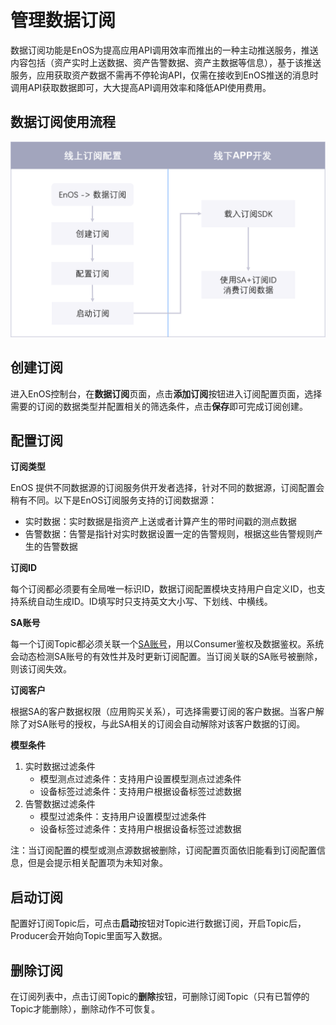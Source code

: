 # 管理数据订阅
数据订阅功能是EnOS为提高应用API调用效率而推出的一种主动推送服务，推送内容包括（资产实时上送数据、资产告警数据、资产主数据等信息），基于该推送服务，应用获取资产数据不需再不停轮询API，仅需在接收到EnOS推送的消息时调用API获取数据即可，大大提高API调用效率和降低API使用费用。

## 数据订阅使用流程
![](media/data_subscription_process.png)

## 创建订阅
进入EnOS控制台，在**数据订阅**页面，点击**添加订阅**按钮进入订阅配置页面，选择需要的订阅的数据类型并配置相关的筛选条件，点击**保存**即可完成订阅创建。

## 配置订阅
**订阅类型**

EnOS 提供不同数据源的订阅服务供开发者选择，针对不同的数据源，订阅配置会稍有不同。以下是EnOS订阅服务支持的订阅数据源：

- 实时数据：实时数据是指资产上送或者计算产生的带时间戳的测点数据
- 告警数据：告警是指针对实时数据设置一定的告警规则，根据这些告警规则产生的告警数据

**订阅ID**

每个订阅都必须要有全局唯一标识ID，数据订阅配置模块支持用户自定义ID，也支持系统自动生成ID。ID填写时只支持英文大小写、下划线、中横线。

**SA账号**

每一个订阅Topic都必须关联一个[SA账号](https://www.envisioniot.com/docs/app-development/zh_CN/latest/managing_apps.html)，用以Consumer鉴权及数据鉴权。系统会动态检测SA账号的有效性并及时更新订阅配置。当订阅关联的SA账号被删除，则该订阅失效。

**订阅客户**

根据SA的客户数据权限（应用购买关系），可选择需要订阅的客户数据。当客户解除了对SA账号的授权，与此SA相关的订阅会自动解除对该客户数据的订阅。 

**模型条件**

1. 实时数据过滤条件
   - 模型测点过滤条件：支持用户设置模型测点过滤条件
   - 设备标签过滤条件：支持用户根据设备标签过滤数据
2. 告警数据过滤条件
   - 模型过滤条件：支持用户设置模型过滤条件
   - 设备标签过滤条件：支持用户根据设备标签过滤数据

注：当订阅配置的模型或测点源数据被删除，订阅配置页面依旧能看到订阅配置信息，但是会提示相关配置项为未知对象。 

## 启动订阅

配置好订阅Topic后，可点击**启动**按钮对Topic进行数据订阅，开启Topic后，Producer会开始向Topic里面写入数据。

## 删除订阅

在订阅列表中，点击订阅Topic的**删除**按钮，可删除订阅Topic（只有已暂停的Topic才能删除），删除动作不可恢复。

